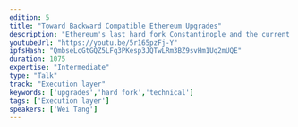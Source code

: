 ```yaml
---
edition: 5
title: "Toward Backward Compatible Ethereum Upgrades"
description: "Ethereum's last hard fork Constantinople and the current ongoing Istanbul hard fork all bring in an important topic that wasn't previously strongly considered -- backward compatibility. In this presentation, we will explain why this is an issue, and why when reviewing EIPs for inclusion, only talking about soundness of the EIP is not enough. We will explore techniques that are being proposed to solve this issue -- most importantly, account versioning, and how it enables EIPs being included hassle-free, and also allow us to drastically change the VM in the future. The presentation will conclude with current challenges we are still facing regarding backward compatibility, and if time permits, traits that we can use when reviewing an EIP to understand whether it requires account versioning or not."
youtubeUrl: "https://youtu.be/5r165pzFj-Y"
ipfsHash: "QmbseLcGtGQZ5LFq3PKesp3JQTwLRm3BZ9svHm1Uq2mUQE"
duration: 1075
expertise: "Intermediate"
type: "Talk"
track: "Execution layer"
keywords: ['upgrades','hard fork','technical']
tags: ['Execution layer']
speakers: ['Wei Tang']
---
```

